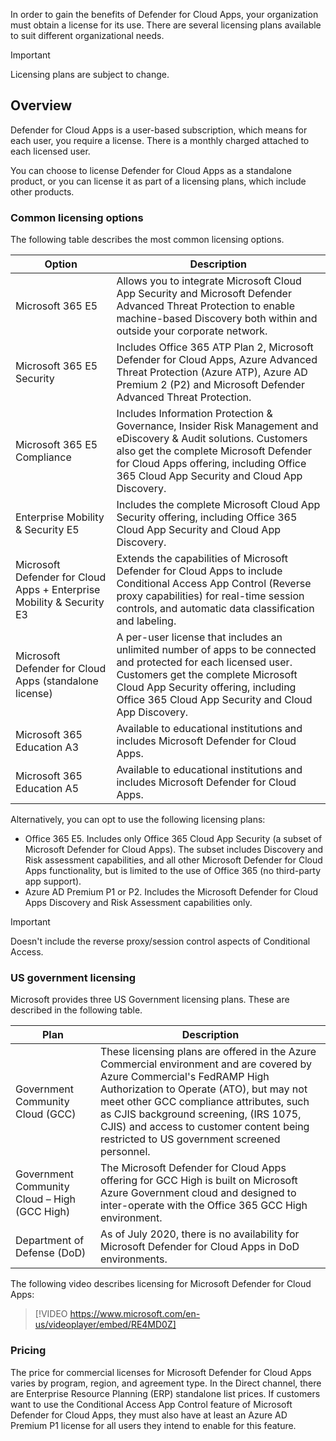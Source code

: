 In order to gain the benefits of Defender for Cloud Apps, your organization must obtain a license for its use. There are several licensing plans available to suit different organizational needs.

> [!IMPORTANT]
> Licensing plans are subject to change.

## Overview

Defender for Cloud Apps is a user-based subscription, which means for each user, you require a license. There is a monthly charged attached to each licensed user.

You can choose to license Defender for Cloud Apps as a standalone product, or you can license it as part of a licensing plans, which include other products.

### Common licensing options

The following table describes the most common licensing options.

| Option                                                       | Description                                                  |
| ------------------------------------------------------------ | ------------------------------------------------------------ |
| Microsoft 365 E5                                             | Allows you to integrate Microsoft Cloud  App Security and Microsoft Defender Advanced Threat Protection to enable  machine-based Discovery both within and outside your corporate network. |
| Microsoft 365 E5 Security                                    | Includes Office 365 ATP Plan 2, Microsoft  Defender for Cloud Apps, Azure Advanced Threat Protection (Azure ATP), Azure AD  Premium 2 (P2) and Microsoft Defender Advanced Threat Protection. |
| Microsoft 365 E5 Compliance                                  | Includes Information Protection &  Governance, Insider Risk Management and eDiscovery & Audit solutions.  Customers also get the complete Microsoft Defender for Cloud Apps offering,  including Office 365 Cloud App Security and Cloud App Discovery. |
| Enterprise Mobility & Security E5                            | Includes the complete Microsoft Cloud App  Security offering, including Office 365 Cloud App Security and Cloud App  Discovery. |
| Microsoft Defender for Cloud Apps + Enterprise  Mobility & Security E3 | Extends the capabilities of Microsoft  Defender for Cloud Apps to include Conditional Access App Control (Reverse proxy  capabilities) for real-time session controls, and automatic data  classification and labeling. |
| Microsoft Defender for Cloud Apps (standalone  license)           | A per-user license that includes an  unlimited number of apps to be connected and protected for each licensed  user.   Customers get the complete Microsoft Cloud  App Security offering, including Office 365 Cloud App Security and Cloud App  Discovery. |
| Microsoft 365 Education A3                                   | Available to educational institutions and  includes Microsoft Defender for Cloud Apps. |
| Microsoft 365 Education A5                                   | Available to educational institutions and  includes Microsoft Defender for Cloud Apps. |

Alternatively, you can opt to use the following licensing plans:

- Office 365 E5. Includes only Office 365 Cloud App Security (a subset of Microsoft Defender for Cloud Apps). The subset includes Discovery and Risk assessment capabilities, and all other Microsoft Defender for Cloud Apps functionality, but is limited to the use of Office 365 (no third-party app support).
- Azure AD Premium P1 or P2. Includes the Microsoft Defender for Cloud Apps Discovery and Risk Assessment capabilities only.

> [!IMPORTANT]
> Doesn't include the reverse proxy/session control aspects of Conditional Access.

### US government licensing

Microsoft provides three US Government licensing plans. These are described in the following table.

| Plan                                          | Description                                                  |
| --------------------------------------------- | ------------------------------------------------------------ |
| Government Community Cloud (GCC)              | These licensing plans are offered in the  Azure Commercial environment and are covered by Azure Commercial's FedRAMP  High Authorization to Operate (ATO), but may not meet other GCC compliance  attributes, such as CJIS background screening, (IRS 1075, CJIS) and access to  customer content being restricted to US government screened personnel. |
| Government Community Cloud – High (GCC  High) | The Microsoft Defender for Cloud Apps offering  for GCC High is built on Microsoft Azure Government cloud and designed to  inter-operate with the Office 365 GCC High environment. |
| Department of Defense (DoD)                   | As of July 2020, there is no availability  for Microsoft Defender for Cloud Apps in DoD environments. |

The following video describes licensing for Microsoft Defender for Cloud Apps:

>[!VIDEO https://www.microsoft.com/en-us/videoplayer/embed/RE4MD0Z]

### Pricing

The price for commercial licenses for Microsoft Defender for Cloud Apps varies by program, region, and agreement type. In the Direct channel, there are Enterprise Resource Planning (ERP) standalone list prices. If customers want to use the Conditional Access App Control feature of Microsoft Defender for Cloud Apps, they must also have at least an Azure AD Premium P1 license for all users they intend to enable for this feature.
